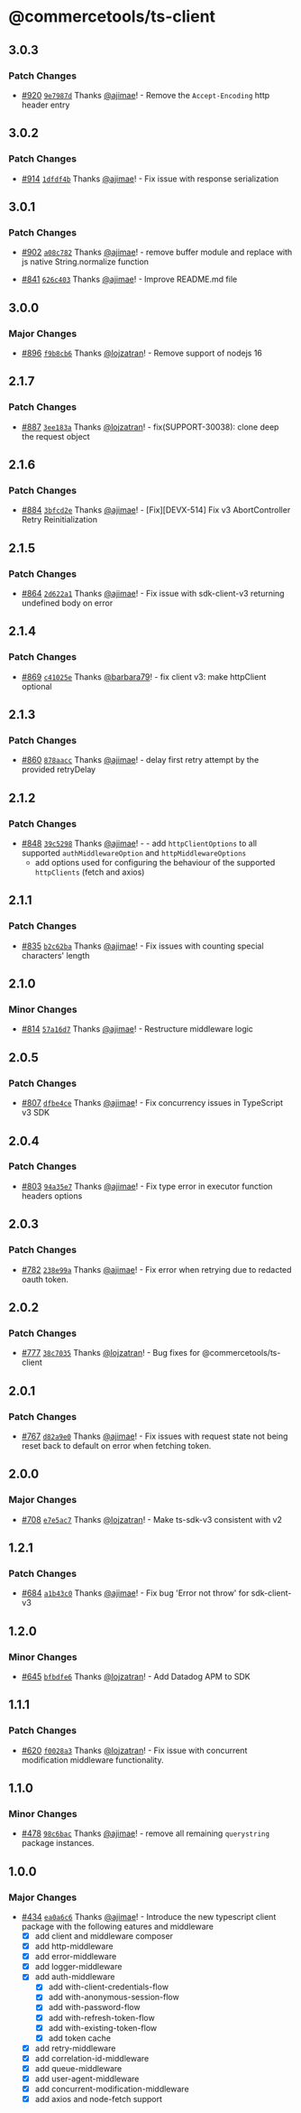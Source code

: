 # @commercetools/ts-client

## 3.0.3

### Patch Changes

- [#920](https://github.com/commercetools/commercetools-sdk-typescript/pull/920) [`9e7987d`](https://github.com/commercetools/commercetools-sdk-typescript/commit/9e7987dc70ece91ce372acdc41864ada789cec16) Thanks [@ajimae](https://github.com/ajimae)! - Remove the `Accept-Encoding` http header entry

## 3.0.2

### Patch Changes

- [#914](https://github.com/commercetools/commercetools-sdk-typescript/pull/914) [`1dfdf4b`](https://github.com/commercetools/commercetools-sdk-typescript/commit/1dfdf4bceb41d26d69d3d45a083e15911bb36ce8) Thanks [@ajimae](https://github.com/ajimae)! - Fix issue with response serialization

## 3.0.1

### Patch Changes

- [#902](https://github.com/commercetools/commercetools-sdk-typescript/pull/902) [`a08c782`](https://github.com/commercetools/commercetools-sdk-typescript/commit/a08c78267518c5010940a1f0887319225c8beb6d) Thanks [@ajimae](https://github.com/ajimae)! - remove buffer module and replace with js native String.normalize function

- [#841](https://github.com/commercetools/commercetools-sdk-typescript/pull/841) [`626c403`](https://github.com/commercetools/commercetools-sdk-typescript/commit/626c4035544c804db96a6e5f1c63f6ea9073c649) Thanks [@ajimae](https://github.com/ajimae)! - Improve README.md file

## 3.0.0

### Major Changes

- [#896](https://github.com/commercetools/commercetools-sdk-typescript/pull/896) [`f9b8cb6`](https://github.com/commercetools/commercetools-sdk-typescript/commit/f9b8cb605d99fe5ece13bdc3c152eb4818e19b3b) Thanks [@lojzatran](https://github.com/lojzatran)! - Remove support of nodejs 16

## 2.1.7

### Patch Changes

- [#887](https://github.com/commercetools/commercetools-sdk-typescript/pull/887) [`3ee183a`](https://github.com/commercetools/commercetools-sdk-typescript/commit/3ee183a3329012b4bcfe6eb7a6b0044232bbdb5d) Thanks [@lojzatran](https://github.com/lojzatran)! - fix(SUPPORT-30038): clone deep the request object

## 2.1.6

### Patch Changes

- [#884](https://github.com/commercetools/commercetools-sdk-typescript/pull/884) [`3bfcd2e`](https://github.com/commercetools/commercetools-sdk-typescript/commit/3bfcd2e5bae47499bb1694f594bf01d6caa190a2) Thanks [@ajimae](https://github.com/ajimae)! - [Fix][DEVX-514] Fix v3 AbortController Retry Reinitialization

## 2.1.5

### Patch Changes

- [#864](https://github.com/commercetools/commercetools-sdk-typescript/pull/864) [`2d622a1`](https://github.com/commercetools/commercetools-sdk-typescript/commit/2d622a144cc3d3d8d30129af863cde013a0d6102) Thanks [@ajimae](https://github.com/ajimae)! - Fix issue with sdk-client-v3 returning undefined body on error

## 2.1.4

### Patch Changes

- [#869](https://github.com/commercetools/commercetools-sdk-typescript/pull/869) [`c41025e`](https://github.com/commercetools/commercetools-sdk-typescript/commit/c41025ed47a83b60d7cd7dc69121fb965bb66c24) Thanks [@barbara79](https://github.com/barbara79)! - fix client v3: make httpClient optional

## 2.1.3

### Patch Changes

- [#860](https://github.com/commercetools/commercetools-sdk-typescript/pull/860) [`878aacc`](https://github.com/commercetools/commercetools-sdk-typescript/commit/878aacc187bdd1f3e43ab545d8d2ed43c5f61586) Thanks [@ajimae](https://github.com/ajimae)! - delay first retry attempt by the provided retryDelay

## 2.1.2

### Patch Changes

- [#848](https://github.com/commercetools/commercetools-sdk-typescript/pull/848) [`39c5298`](https://github.com/commercetools/commercetools-sdk-typescript/commit/39c5298c8b6abb71bce47ef437e6e7359c3e8195) Thanks [@ajimae](https://github.com/ajimae)! - - add `httpClientOptions` to all supported `authMiddlewareOption` and `httpMiddlewareOptions`
  - add options used for configuring the behaviour of the supported `httpClients` (fetch and axios)

## 2.1.1

### Patch Changes

- [#835](https://github.com/commercetools/commercetools-sdk-typescript/pull/835) [`b2c62ba`](https://github.com/commercetools/commercetools-sdk-typescript/commit/b2c62ba105b7fb9fe2eb6a4ae1b95c8d5b67d428) Thanks [@ajimae](https://github.com/ajimae)! - Fix issues with counting special characters' length

## 2.1.0

### Minor Changes

- [#814](https://github.com/commercetools/commercetools-sdk-typescript/pull/814) [`57a16d7`](https://github.com/commercetools/commercetools-sdk-typescript/commit/57a16d75ded60923bf080ef2270c3396fe8bc0e5) Thanks [@ajimae](https://github.com/ajimae)! - Restructure middleware logic

## 2.0.5

### Patch Changes

- [#807](https://github.com/commercetools/commercetools-sdk-typescript/pull/807) [`dfbe4ce`](https://github.com/commercetools/commercetools-sdk-typescript/commit/dfbe4cec72156668055cd73a05d03abc59749168) Thanks [@ajimae](https://github.com/ajimae)! - Fix concurrency issues in TypeScript v3 SDK

## 2.0.4

### Patch Changes

- [#803](https://github.com/commercetools/commercetools-sdk-typescript/pull/803) [`94a35e7`](https://github.com/commercetools/commercetools-sdk-typescript/commit/94a35e78924ce63df8727d95ddfaed071cd90140) Thanks [@ajimae](https://github.com/ajimae)! - Fix type error in executor function headers options

## 2.0.3

### Patch Changes

- [#782](https://github.com/commercetools/commercetools-sdk-typescript/pull/782) [`238e99a`](https://github.com/commercetools/commercetools-sdk-typescript/commit/238e99a3600886c71db4770c128bfff6f37347a8) Thanks [@ajimae](https://github.com/ajimae)! - Fix error when retrying due to redacted oauth token.

## 2.0.2

### Patch Changes

- [#777](https://github.com/commercetools/commercetools-sdk-typescript/pull/777) [`38c7035`](https://github.com/commercetools/commercetools-sdk-typescript/commit/38c703557964a2355c4419b0bf8f0ea0a6361ce5) Thanks [@lojzatran](https://github.com/lojzatran)! - Bug fixes for @commercetools/ts-client

## 2.0.1

### Patch Changes

- [#767](https://github.com/commercetools/commercetools-sdk-typescript/pull/767) [`d82a9e0`](https://github.com/commercetools/commercetools-sdk-typescript/commit/d82a9e0e6666e076183172a9229ffcda8e28905a) Thanks [@ajimae](https://github.com/ajimae)! - Fix issues with request state not being reset back to default on error when fetching token.

## 2.0.0

### Major Changes

- [#708](https://github.com/commercetools/commercetools-sdk-typescript/pull/708) [`e7e5ac7`](https://github.com/commercetools/commercetools-sdk-typescript/commit/e7e5ac73de07a8ce141ec0bc2b2abf492462ec73) Thanks [@lojzatran](https://github.com/lojzatran)! - Make ts-sdk-v3 consistent with v2

## 1.2.1

### Patch Changes

- [#684](https://github.com/commercetools/commercetools-sdk-typescript/pull/684) [`a1b43c0`](https://github.com/commercetools/commercetools-sdk-typescript/commit/a1b43c048fac3eba3d53470314b61d36e74f0a51) Thanks [@ajimae](https://github.com/ajimae)! - Fix bug 'Error not throw' for sdk-client-v3

## 1.2.0

### Minor Changes

- [#645](https://github.com/commercetools/commercetools-sdk-typescript/pull/645) [`bfbdfe6`](https://github.com/commercetools/commercetools-sdk-typescript/commit/bfbdfe65042f2b8d011d40859c9542666187dd22) Thanks [@lojzatran](https://github.com/lojzatran)! - Add Datadog APM to SDK

## 1.1.1

### Patch Changes

- [#620](https://github.com/commercetools/commercetools-sdk-typescript/pull/620) [`f0028a3`](https://github.com/commercetools/commercetools-sdk-typescript/commit/f0028a343fe3417bbc3caeb76cc6658a5d7bff73) Thanks [@lojzatran](https://github.com/lojzatran)! - Fix issue with concurrent modification middleware functionality.

## 1.1.0

### Minor Changes

- [#478](https://github.com/commercetools/commercetools-sdk-typescript/pull/478) [`98c6bac`](https://github.com/commercetools/commercetools-sdk-typescript/commit/98c6bace1608889c16373e1a83451cf5d7a7d140) Thanks [@ajimae](https://github.com/ajimae)! - remove all remaining `querystring` package instances.

## 1.0.0

### Major Changes

- [#434](https://github.com/commercetools/commercetools-sdk-typescript/pull/434) [`ea0a6c6`](https://github.com/commercetools/commercetools-sdk-typescript/commit/ea0a6c6008ffc6d89608039eabf69d16b37d288a) Thanks [@ajimae](https://github.com/ajimae)! - Introduce the new typescript client package with the following eatures and middleware
  - [x] add client and middleware composer
  - [x] add http-middleware
  - [x] add error-middleware
  - [x] add logger-middleware
  - [x] add auth-middleware
    - [x] add with-client-credentials-flow
    - [x] add with-anonymous-session-flow
    - [x] add with-password-flow
    - [x] add with-refresh-token-flow
    - [x] add with-existing-token-flow
    - [x] add token cache
  - [x] add retry-middleware
  - [x] add correlation-id-middleware
  - [x] add queue-middleware
  - [x] add user-agent-middleware
  - [x] add concurrent-modification-middleware
  - [x] add axios and node-fetch support
